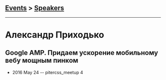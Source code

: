 ## [Events](../README.md) > [Speakers](../speakers.md)
---

# Александр Приходько

## Google AMP. Придаем ускорение мобильному вебу мощным пинком
- 2016 May 24 -- pitercss_meetup 4    
